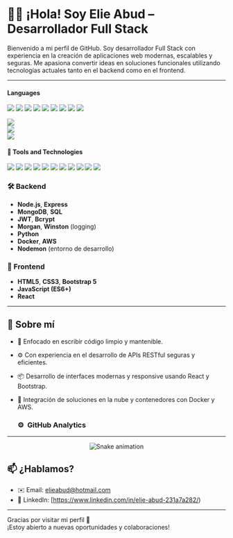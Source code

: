 # 👨‍💻 ¡Hola! Soy Elie Abud – Desarrollador Full Stack

Bienvenido a mi perfil de GitHub. Soy desarrollador Full Stack con experiencia en la creación de aplicaciones web modernas, escalables y seguras. Me apasiona convertir ideas en soluciones funcionales utilizando tecnologías actuales tanto en el backend como en el frontend.

---

<h4>Languages</h4>
<span>
  <img src="https://img.shields.io/badge/HTML5-E34F26?style=for-the-badge&logo=html5&logoColor=white">
  <img src="https://img.shields.io/badge/CSS3-1572B6?style=for-the-badge&logo=css3&logoColor=white">
  <img src="https://img.shields.io/badge/JavaScript-F7DF1E?style=for-the-badge&logo=javascript&logoColor=black">
 
  <img src="https://img.shields.io/badge/Bootstrap-7952B3?style=for-the-badge&logo=bootstrap&logoColor=white">

  <img src="https://img.shields.io/badge/python-3670A0?style=for-the-badge&logo=python&logoColor=ffdd54">
  <img src="https://img.shields.io/badge/Microservicios%20AWS-FF9900?style=for-the-badge&logo=amazonaws&logoColor=white">


  <img src="https://img.shields.io/badge/React-20232A?style=for-the-badge&logo=react&logoColor=61DAFB">
  <img src="https://img.shields.io/badge/Node.js-339933?style=for-the-badge&logo=nodedotjs&logoColor=white">
  <img src="https://img.shields.io/badge/Express.js-000000?style=for-the-badge&logo=express&logoColor=white">
</span>


![](https://github-readme-stats.vercel.app/api?username=elieabudk&theme=dark&hide_border=false&include_all_commits=true&count_private=true)<br/>
![](https://nirzak-streak-stats.vercel.app/?user=elieabudk&theme=dark&hide_border=false)<br/>
![](https://github-readme-stats.vercel.app/api/top-langs/?username=elieabudk&theme=dark&hide_border=false&include_all_commits=true&count_private=true&layout=compact)



 

<h4>🚀  Tools and Technologies </h4>
<span>
<img src="https://img.shields.io/badge/Git-F05032?style=for-the-badge&logo=git&logoColor=white">
<img src="https://img.shields.io/badge/jira-%230A0FFF.svg?style=for-the-badge&logo=jira&logoColor=white">
<img src="https://img.shields.io/badge/Notion-%23000000.svg?style=for-the-badge&logo=notion&logoColor=white">
<img src="https://img.shields.io/badge/Fedora-294172?style=for-the-badge&logo=fedora&logoColor=white">
<img src="https://img.shields.io/badge/MySQL-00000F?style=for-the-badge&logo=mysql&logoColor=white">
<img src="https://img.shields.io/badge/MongoDB-4EA94B?style=for-the-badge&logo=mongodb&logoColor=white">
<img src="https://img.shields.io/badge/GitHub-181717?style=for-the-badge&logo=github&logoColor=white">
<img src="https://img.shields.io/badge/Vercel-000000?style=for-the-badge&logo=vercel&logoColor=white">
<img src="https://img.shields.io/badge/Railway-0B0D0E?style=for-the-badge&logo=railway&logoColor=white">
<img src="https://img.shields.io/badge/Netlify-00C7B7?style=for-the-badge&logo=netlify&logoColor=white">
<img src="https://img.shields.io/badge/Astro-BC52EE?style=for-the-badge&logo=astro&logoColor=white">




### 🛠 Backend
- **Node.js**, **Express**
- **MongoDB**, **SQL**
- **JWT**, **Bcrypt**
- **Morgan**, **Winston** (logging)
- **Python**
- **Docker**, **AWS**
- **Nodemon** (entorno de desarrollo)

### 🎨 Frontend
- **HTML5**, **CSS3**, **Bootstrap 5**
- **JavaScript (ES6+)**
- **React**

---

## 📌 Sobre mí
- 🎯 Enfocado en escribir código limpio y mantenible.
- ⚙️ Con experiencia en el desarrollo de APIs RESTful seguras y eficientes.
- 📦 Desarrollo de interfaces modernas y responsive usando React y Bootstrap.
- 🧩 Integración de soluciones en la nube y contenedores con Docker y AWS.

  ### ⚙️ &nbsp;GitHub Analytics



---

<div align="center">
  <img src="https://profile-readme-generator.com/assets/snake.svg" alt="Snake animation" />
</div>



## 📫 ¿Hablamos?
- ✉️ Email: elieabud@hotmail.com
- 💼 LinkedIn: [https://www.linkedin.com/in/elie-abud-231a7a282/)

---

Gracias por visitar mi perfil 🚀  
¡Estoy abierto a nuevas oportunidades y colaboraciones!
